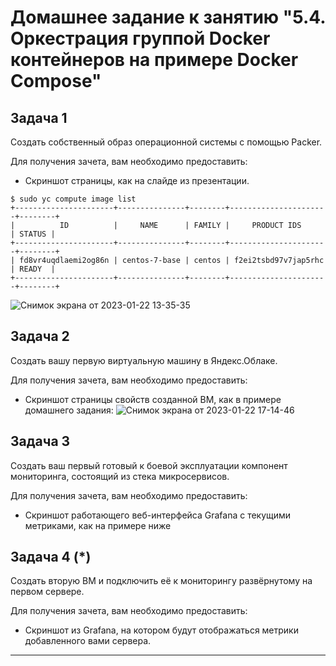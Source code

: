 # Домашнее задание к занятию "5.4. Оркестрация группой Docker контейнеров на примере Docker Compose"

## Задача 1

Создать собственный образ операционной системы с помощью Packer.

Для получения зачета, вам необходимо предоставить:
- Скриншот страницы, как на слайде из презентации.
```
$ sudo yc compute image list
+----------------------+---------------+--------+----------------------+--------+
|          ID          |     NAME      | FAMILY |     PRODUCT IDS      | STATUS |
+----------------------+---------------+--------+----------------------+--------+
| fd8vr4uqdlaemi2og86n | centos-7-base | centos | f2ei2tsbd97v7jap5rhc | READY  |
+----------------------+---------------+--------+----------------------+--------+
```
![Снимок экрана от 2023-01-22 13-35-35](https://user-images.githubusercontent.com/108893621/213911842-da97c29b-c53e-4f27-885a-af1a7b16f67f.png)


## Задача 2

Создать вашу первую виртуальную машину в Яндекс.Облаке.

Для получения зачета, вам необходимо предоставить:
- Скриншот страницы свойств созданной ВМ, как в примере домашнего задания:
![Снимок экрана от 2023-01-22 17-14-46](https://user-images.githubusercontent.com/108893621/213920519-a34ad325-9c65-4bf0-a5d5-ffb6655eabd8.png)


## Задача 3

Создать ваш первый готовый к боевой эксплуатации компонент мониторинга, состоящий из стека микросервисов.

Для получения зачета, вам необходимо предоставить:
- Скриншот работающего веб-интерфейса Grafana с текущими метриками, как на примере ниже


## Задача 4 (*)

Создать вторую ВМ и подключить её к мониторингу развёрнутому на первом сервере.

Для получения зачета, вам необходимо предоставить:
- Скриншот из Grafana, на котором будут отображаться метрики добавленного вами сервера.
---
